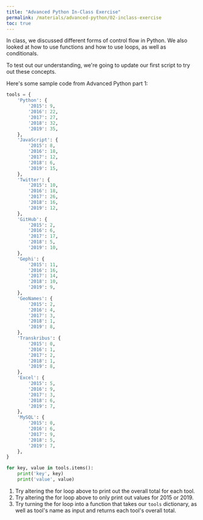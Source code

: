 ```yaml
---
title: "Advanced Python In-Class Exercise"
permalink: /materials/advanced-python/02-inclass-exercise
toc: true
---
```


In class, we discussed different forms of control flow in Python. We also looked at how to use functions and how to use loops, as well as conditionals.

To test out our understanding, we're going to update our first script to try out these concepts.

Here's some sample code from Advanced Python part 1:

```python
tools = {
    'Python': {
        '2015': 9,
        '2016': 22,
        '2017': 27,
        '2018': 32,
        '2019': 35,
    },
    'JavaScript': {
        '2015': 8,
        '2016': 18,
        '2017': 12,
        '2018': 6,
        '2019': 15,
    },
    'Twitter': {
        '2015': 10,
        '2016': 18,
        '2017': 26,
        '2018': 16,
        '2019': 12,
    },
    'GitHub': {
        '2015': 2,
        '2016': 6,
        '2017': 17,
        '2018': 5,
        '2019': 10,
    },
    'Gephi': {
        '2015': 11,
        '2016': 16,
        '2017': 14,
        '2018': 10,
        '2019': 9,
    },
    'GeoNames': {
        '2015': 2,
        '2016': 4,
        '2017': 3,
        '2018': 1,
        '2019': 8,
    },
    'Transkribus': {
        '2015': 0,
        '2016': 1,
        '2017': 2,
        '2018': 1,
        '2019': 8,
    },
    'Excel': {
        '2015': 5,
        '2016': 9,
        '2017': 3,
        '2018': 6,
        '2019': 7,
    },
    'MySQL': {
        '2015': 0,
        '2016': 6,
        '2017': 9,
        '2018': 5,
        '2019': 7,
    },
}

for key, value in tools.items():
    print('key', key)
    print('value', value)
```

1. Try altering the for loop above to print out the overall total for each tool.
2. Try altering the for loop above to only print out values for 2015 or 2019.
3. Try turning the for loop into a function that takes our `tools` dictionary, as well as tool's name as input and returns each tool's overall total.